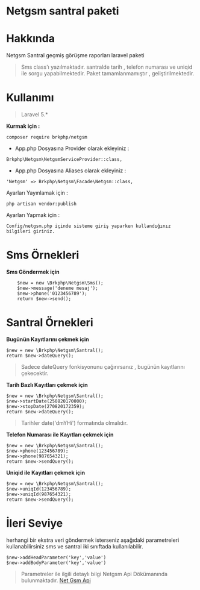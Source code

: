 
# Netgsm santral paketi

Hakkında
====================

Netgsm Santral geçmiş görüşme raporları laravel paketi

> Sms class'ı yazılmaktadır. santralde tarih , telefon numarası ve uniqid ile sorgu yapabilmektedir.
> Paket tamamlanmamıştır , geliştirilmektedir.

Kullanımı
====================

> Laravel 5.*

 **Kurmak için :** 
```
composer require brkphp/netgsm
```
- App.php Dosyasına Provider olarak ekleyiniz : 
``` 
Brkphp\Netgsm\NetgsmServiceProvider::class,
```
- App.php Dosyasına Aliases olarak ekleyiniz : 
``` 
'Netgsm' => Brkphp\Netgsm\Facade\Netgsm::class,
```
 
 Ayarları Yayınlamak için : 
```
php artisan vendor:publish 
```

 Ayarları Yapmak için  : 
```
Config/netgsm.php içinde sisteme giriş yaparken kullandığınız bilgileri giriniz.
```


Sms Örnekleri
====================
**Sms Göndermek için** 

```
    $new = new \Brkphp\Netgsm\Sms();
    $new->message('deneme mesaj');
    $new->phone('0123456789');
    return $new->send();
```

Santral Örnekleri
====================

**Bugünün Kayıtlarını çekmek için** 

```
$new = new \Brkphp\Netgsm\Santral();
return $new->dateQuery();
```


>Sadece dateQuery fonkisyonunu çağırırsanız , bugünün kayıtlarını çekecektir.


**Tarih Bazlı Kayıtları çekmek için** 

```
$new = new \Brkphp\Netgsm\Santral();
$new->startDate(250820170000);
$new->stopDate(270820172359);
return $new->dateQuery();
```


>Tarihler date('dmYHi') formatında olmalıdır.


**Telefon Numarası ile Kayıtları çekmek için** 

```
$new = new \Brkphp\Netgsm\Santral();
$new->phone(123456789);
$new->phone(987654321);
return $new->sendQuery();
```


**Uniqid ile Kayıtları çekmek için** 

```
$new = new \Brkphp\Netgsm\Santral();
$new->uniqId(123456789);
$new->uniqId(987654321);
return $new->sendQuery();
```
İleri Seviye
====================
herhangi bir ekstra veri göndermek isterseniz aşağıdaki parametreleri kullanabilirsiniz sms ve santral iki sınıftada kullanılabilir.

```
$new->addHeadParameter('key','value')
$new->addBodyParameter('key','value')
```

> Parametreler ile ilgili detaylı bilgi Netgsm Api Dökümanında bulunmaktadır. 
> [Net Gsm Api](https://www.netgsm.com.tr/Dokuman/sanal-santral.asp "Net Gsm Api")
